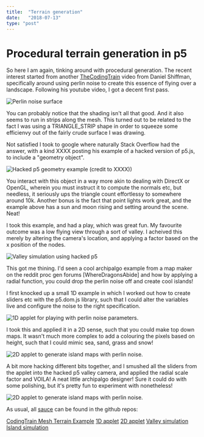 ```yaml
---
title:  "Terrain generation"
date:   "2018-07-13"
type: "post"
---
```


# Procedural terrain generation in p5

So here I am again, tinking around with procedural generation. The recent interest started from another [TheCodingTrain](http://thecodingtrain.com/) video from Daniel Shiffman, specifically around using perlin noise to create this essence of flying over a landscape. Following his youtube video, I got a decent first pass.

![Perlin noise surface](/img/terrain/mesh_terrain.png)

You can probably notice that the shading isn't all that good. And it also seems to run in strips along the mesh. This turned out to be related to the fact I was using a TRIANGLE_STRIP shape in order to squeeze some efficienvy out of the fairly crude surface I was drawing. 

Not satisfied I took to google where naturally Stack Overflow had the answer, with a kind XXXX posting his example of a hacked version of p5.js, to include a "geometry object".

![Hacked p5 geometry example (credit to XXXX))](/img/terrain/mesh_terrain.png)

You interact with this object in a way more akin to dealing with DirectX or OpenGL, wherein you must instruct it to compute the normals etc, but needless, it seriously ups the triangle count effortlessy to somewhere around 10k. Another bonus is the fact that point lights work great, and the example above has a sun and moon rising and setting around the scene. Neat!

I took this example, and had a play, which was great fun. My favourite outcome was a low flying view through a sort of valley. I acheived this merely by altering the camera's location, and applying a factor based on the x position of the nodes.

![Valley simulation using hacked p5](/img/terrain/valley_simulation.png)

This got me thining. I'd seen a cool archipalgo example from a map maker on the reddit proc gen forums [WhereDragonsAbide] and how by applying a radial function, you could drop the perlin noise off and create cool islands!

I first knocked up a small 1D example in which I worked out how to create sliders etc with the p5.dom.js library, such that I could alter the variables live and configure the noise to the right specification.

![1D applet for playing with perlin noise parameters.](/img/terrain/valley_simulation.png)

I took this and applied it in a 2D sense, such that you could make top down maps. It wasn't much more complex to add a colouring the pixels based on height, such that I could mimic sea, sand, grass and snow!

![2D applet to generate island maps with perlin noise.](/img/terrain/valley_simulation.png)

A bit more hacking different bits together, and I smushed all the sliders from the applet into the hacked p5 valley camera, and applied the radial scale factor and VOILA! A neat little archipalgo designer! Sure it could do with some polishing, but it's pretty fun to experiment with nonetheless! 

![2D applet to generate island maps with perlin noise.](/img/terrain/valley_simulation.png)

As usual, all [sauce](https://github.com/ThomasJackDalby/experimental) can be found in the github repos:

[CodingTrain Mesh Terrain Example](https://github.com/ThomasJackDalby/experimental/terrain)
[1D applet](https://github.com/ThomasJackDalby/experimental/terrain)
[2D applet](https://github.com/ThomasJackDalby/experimental/terrain)
[Valley simulation](https://github.com/ThomasJackDalby/experimental/procedural_generation)
[Island simulation](https://github.com/ThomasJackDalby/experimental/procedural_generation2)




